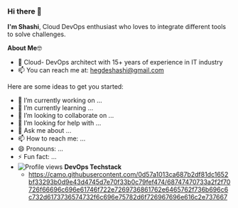 ### Hi there 👋
**I'm Shashi**, 
Cloud DevOps enthusiast who loves to integrate different tools to solve challenges.

**About Me**🤓
- 🏫 Cloud- DevOps architect with 15+ years of experience in IT industry
- 📫 You can reach me at: hegdeshashi@gmail.com

Here are some ideas to get you started:

- 🔭 I’m currently working on ...
- 🌱 I’m currently learning ...
- 👯 I’m looking to collaborate on ...
- 🤔 I’m looking for help with ...
- 💬 Ask me about ...
- 📫 How to reach me: ...
- 😄 Pronouns: ...
- ⚡ Fun fact: ...
- ![Profile views](https://gpvc.arturio.dev/[hegdeshashi)
**DevOps Techstack**
  -  https://camo.githubusercontent.com/0d57a1013ca687b2df81dc1652bf33293b0d9e43d4745d7e70f33b0c79fef474/68747470733a2f2f70726f66696c696e61746f722e7269736861762e6465762f736b696c6c732d6173736574732f6c696e75782d6f726967696e616c2e737667
